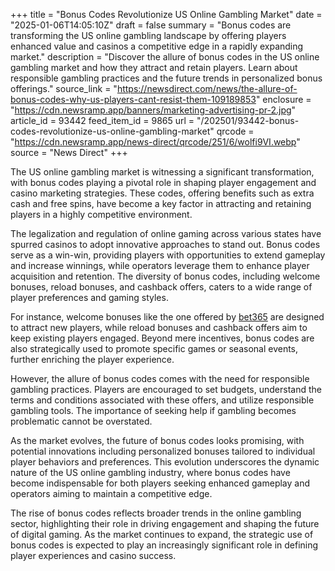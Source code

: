 +++
title = "Bonus Codes Revolutionize US Online Gambling Market"
date = "2025-01-06T14:05:10Z"
draft = false
summary = "Bonus codes are transforming the US online gambling landscape by offering players enhanced value and casinos a competitive edge in a rapidly expanding market."
description = "Discover the allure of bonus codes in the US online gambling market and how they attract and retain players. Learn about responsible gambling practices and the future trends in personalized bonus offerings."
source_link = "https://newsdirect.com/news/the-allure-of-bonus-codes-why-us-players-cant-resist-them-109189853"
enclosure = "https://cdn.newsramp.app/banners/marketing-advertising-pr-2.jpg"
article_id = 93442
feed_item_id = 9865
url = "/202501/93442-bonus-codes-revolutionize-us-online-gambling-market"
qrcode = "https://cdn.newsramp.app/news-direct/qrcode/251/6/wolfi9VI.webp"
source = "News Direct"
+++

<p>The US online gambling market is witnessing a significant transformation, with bonus codes playing a pivotal role in shaping player engagement and casino marketing strategies. These codes, offering benefits such as extra cash and free spins, have become a key factor in attracting and retaining players in a highly competitive environment.</p><p>The legalization and regulation of online gaming across various states have spurred casinos to adopt innovative approaches to stand out. Bonus codes serve as a win-win, providing players with opportunities to extend gameplay and increase winnings, while operators leverage them to enhance player acquisition and retention. The diversity of bonus codes, including welcome bonuses, reload bonuses, and cashback offers, caters to a wide range of player preferences and gaming styles.</p><p>For instance, welcome bonuses like the one offered by <a href="https://www.bet365.com" rel="nofollow" target="_blank">bet365</a> are designed to attract new players, while reload bonuses and cashback offers aim to keep existing players engaged. Beyond mere incentives, bonus codes are also strategically used to promote specific games or seasonal events, further enriching the player experience.</p><p>However, the allure of bonus codes comes with the need for responsible gambling practices. Players are encouraged to set budgets, understand the terms and conditions associated with these offers, and utilize responsible gambling tools. The importance of seeking help if gambling becomes problematic cannot be overstated.</p><p>As the market evolves, the future of bonus codes looks promising, with potential innovations including personalized bonuses tailored to individual player behaviors and preferences. This evolution underscores the dynamic nature of the US online gambling industry, where bonus codes have become indispensable for both players seeking enhanced gameplay and operators aiming to maintain a competitive edge.</p><p>The rise of bonus codes reflects broader trends in the online gambling sector, highlighting their role in driving engagement and shaping the future of digital gaming. As the market continues to expand, the strategic use of bonus codes is expected to play an increasingly significant role in defining player experiences and casino success.</p>